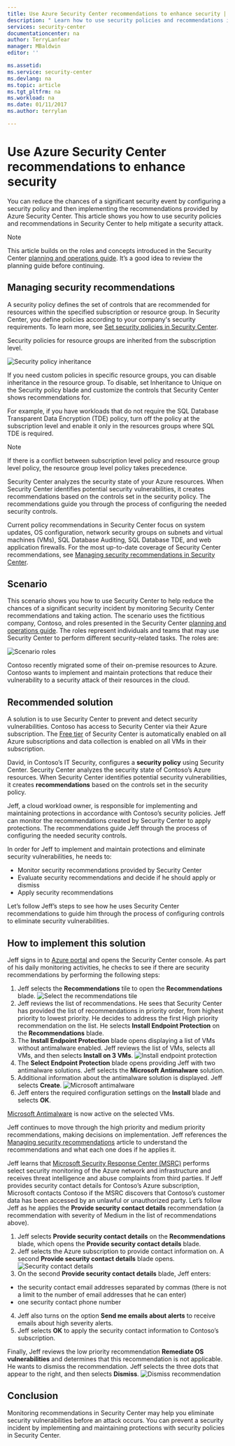 ```yaml
---
title: Use Azure Security Center recommendations to enhance security | Microsoft Docs
description: " Learn how to use security policies and recommendations in Azure Security Center to help mitigate a security attack. "
services: security-center
documentationcenter: na
author: TerryLanfear
manager: MBaldwin
editor: ''

ms.assetid:
ms.service: security-center
ms.devlang: na
ms.topic: article
ms.tgt_pltfrm: na
ms.workload: na
ms.date: 01/11/2017
ms.author: terrylan

---
```

# Use Azure Security Center recommendations to enhance security
You can reduce the chances of a significant security event by configuring a security policy and then implementing the recommendations provided by Azure Security Center. This article shows you how to use security policies and recommendations in Security Center to help mitigate a security attack.

> [!NOTE]
> This article builds on the roles and concepts introduced in the Security Center [planning and operations guide](security-center-planning-and-operations-guide.md). It’s a good idea to review the planning guide before continuing.
>
>

## Managing security recommendations
A security policy defines the set of controls that are recommended for resources within the specified subscription or resource group. In Security Center, you define policies according to your company's security requirements. To learn more, see [Set security policies in Security Center](security-center-policies.md).

Security policies for resource groups are inherited from the subscription level.

![Security policy inheritance][1]

If you need custom policies in specific resource groups, you can disable inheritance in the resource group. To disable, set Inheritance to Unique on the Security policy blade and customize the controls that Security Center shows recommendations for.

For example, if you have workloads that do not require the SQL Database Transparent Data Encryption (TDE) policy, turn off the policy at the subscription level and enable it only in the resources groups where SQL TDE is required.

> [!NOTE]
> If there is a conflict between subscription level policy and resource group level policy, the resource group level policy takes precedence.
>
>

Security Center analyzes the security state of your Azure resources. When Security Center identifies potential security vulnerabilities, it creates recommendations based on the controls set in the security policy. The recommendations guide you through the process of configuring the needed security controls.

Current policy recommendations in Security Center focus on system updates, OS configuration, network security groups on subnets and virtual machines (VMs), SQL Database Auditing, SQL Database TDE, and web application firewalls. For the most up-to-date coverage of Security Center recommendations, see [Managing security recommendations in Security Center](security-center-recommendations.md).

## Scenario
This scenario shows you how to use Security Center to help reduce the chances of a significant security incident by monitoring Security Center recommendations and taking action. The scenario uses the fictitious company, Contoso, and roles presented in the Security Center [planning and operations guide](security-center-planning-and-operations-guide.md#security-roles-and-access-controls). The roles represent individuals and teams that may use Security Center to perform different security-related tasks. The roles are:

![Scenario roles][2]

Contoso recently migrated some of their on-premise resources to Azure. Contoso wants to implement and maintain protections that reduce their vulnerability to a security attack of their resources in the cloud.

## Recommended solution
A solution is to use Security Center to prevent and detect security vulnerabilities. Contoso has access to Security Center via their Azure subscription. The [Free tier](security-center-pricing.md) of Security Center is automatically enabled on all Azure subscriptions and data collection is enabled on all VMs in their subscription.

David, in Contoso’s IT Security, configures a **security policy** using Security Center. Security Center analyzes the security state of Contoso’s Azure resources. When Security Center identifies potential security vulnerabilities, it creates **recommendations** based on the controls set in the security policy.

Jeff, a cloud workload owner, is responsible for implementing and maintaining protections in accordance with Contoso’s security policies. Jeff can monitor the recommendations created by Security Center to apply protections. The recommendations guide Jeff through the process of configuring the needed security controls.

In order for Jeff to implement and maintain protections and eliminate security vulnerabilities, he needs to:

- Monitor security recommendations provided by Security Center
- Evaluate security recommendations and decide if he should apply or dismiss
- Apply security recommendations

Let’s follow Jeff’s steps to see how he uses Security Center recommendations to guide him through the process of configuring controls to eliminate security vulnerabilities.

## How to implement this solution
Jeff signs in to [Azure portal](https://azure.microsoft.com/features/azure-portal/) and opens the Security Center console. As part of his daily monitoring activities, he checks to see if there are security recommendations by performing the following steps:

1. Jeff selects the **Recommendations** tile to open the **Recommendations** blade.
   ![Select the recommendations tile][3]
2. Jeff reviews the list of recommendations. He sees that Security Center has provided the list of recommendations in priority order, from highest priority to lowest priority. He decides to address the first High priority recommendation on the list. He selects **Install Endpoint Protection** on the **Recommendations** blade.
3. The **Install Endpoint Protection** blade opens displaying a list of VMs without antimalware enabled. Jeff reviews the list of VMs, selects all VMs, and then selects **Install on 3 VMs**.
   ![Install endpoint protection][4]
4. The **Select Endpoint Protection** blade opens providing Jeff with two antimalware solutions. Jeff selects the **Microsoft Antimalware** solution.
5. Additional information about the antimalware solution is displayed. Jeff selects **Create**.
   ![Microsoft antimalware][5]
6. Jeff enters the required configuration settings on the **Install** blade and selects **OK**.

[Microsoft Antimalware](../security/azure-security-antimalware.md) is now active on the selected VMs.

Jeff continues to move through the high priority and medium priority recommendations, making decisions on implementation. Jeff references the [Managing security recommendations](security-center-recommendations.md) article to understand the recommendations and what each one does if he applies it.

Jeff learns that [Microsoft Security Response Center (MSRC)](../security/azure-security-response-center.md) performs select security monitoring of the Azure network and infrastructure and receives threat intelligence and abuse complaints from third parties. If Jeff provides security contact details for Contoso’s Azure subscription, Microsoft contacts Contoso if the MSRC discovers that Contoso’s customer data has been accessed by an unlawful or unauthorized party. Let’s follow Jeff as he applies the **Provide security contact details** recommendation (a recommendation with severity of Medium in the list of recommendations above).

1. Jeff selects **Provide security contact details** on the **Recommendations** blade, which opens the **Provide security contact details** blade.
2. Jeff selects the Azure subscription to provide contact information on. A second **Provide security contact details** blade opens.
   ![Security contact details][6]
3. On the second **Provide security contact details** blade, Jeff enters:

  - the security contact email addresses separated by commas (there is not a limit to the number of email addresses that he can enter)
  - one security contact phone number

4. Jeff also turns on the option **Send me emails about alerts** to receive emails about high severity alerts.
5. Jeff selects **OK** to apply the security contact information to Contoso’s subscription.

Finally, Jeff reviews the low priority recommendation **Remediate OS vulnerabilities** and determines that this recommendation is not applicable. He wants to dismiss the recommendation. Jeff selects the three dots that appear to the right, and then selects **Dismiss**.
   ![Dismiss recommendation][7]

## Conclusion
Monitoring recommendations in Security Center may help you eliminate security vulnerabilities before an attack occurs. You can prevent a security incident by implementing and maintaining protections with security policies in Security Center.

<!--Image references-->
[1]: ./media/security-center-using-recommendations/security-center-policy-inheritance.png
[2]: ./media/security-center-using-recommendations/scenario-roles.png
[3]: ./media/security-center-using-recommendations/select-recommendations-tile.png
[4]: ./media/security-center-using-recommendations/install-endpoint-protection.png
[5]:./media/security-center-using-recommendations/microsoft-antimalware.png
[6]: ./media/security-center-using-recommendations/provide-security-contact-details.png
[7]: ./media/security-center-using-recommendations/dismiss-recommendation.png
